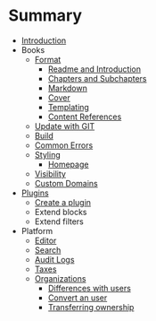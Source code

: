# Summary

* [Introduction](README.md)
* Books
   * [Format](book/format.md)
       * [Readme and Introduction](book/introduction.md)
       * [Chapters and Subchapters](book/chapters.md)
       * [Markdown](book/markdown.md)
       * [Cover](book/cover.md)
       * [Templating](book/templating.md)
       * [Content References](book/conrefs.md)
   * [Update with GIT](book/push.md)
   * [Build](book/build.md)
   * [Common Errors](book/errors.md)
   * [Styling](book/styling/README.md)
       * [Homepage](book/styling/homepage.md)
   * [Visibility](book/visibility.md)
   * [Custom Domains](book/domains.md)
* [Plugins](plugins/README.md)
   * [Create a plugin](plugins/create.md)
   * Extend blocks
   * Extend filters
* Platform
   * [Editor](platform/editor.md)
   * [Search](platform/search.md)
   * [Audit Logs](platform/audit_logs.md)
   * [Taxes](platform/taxes.md)
   * [Organizations](platform/organizations/README.md)
       * [Differences with users](platform/organizations/differences.md)
       * [Convert an user](platform/organizations/convert.md)
       * [Transferring ownership](platform/organizations/ownership.md)

